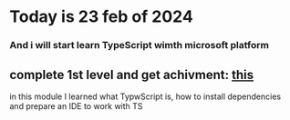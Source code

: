 # Today is 23 feb of 2024 
### And i will start learn TypeScript wimth microsoft platform


## complete 1st level and get achivment: [this](https://learn.microsoft.com/api/achievements/share/en-us/Ddonec-5394/K5MHUFDB?sharingId=51056E77C4FF8916)

in this module I learned what TypwScript is, how to install dependencies and prepare an IDE to work with TS

